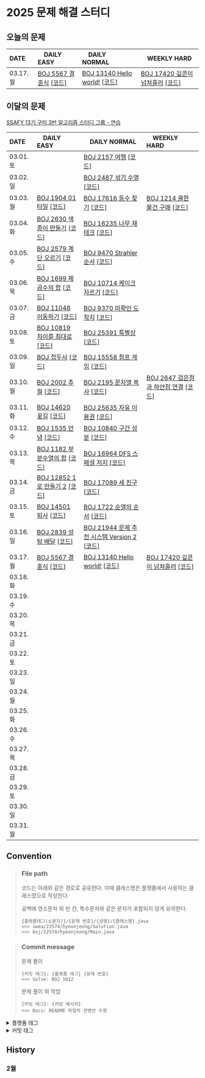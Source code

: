 <!--
[BOJ ](https://www.acmicpc.net/problem/) [[코드]](https://github.com/Problem-solve-study/code-store/tree/main/boj/)
-->

# 2025 문제 해결 스터디

## 오늘의 문제

| DATE      | <img src="https://d2gd6pc034wcta.cloudfront.net/tier/6-a.svg" width="12px" /> DAILY EASY | <img src="https://d2gd6pc034wcta.cloudfront.net/tier/11-a.svg" width="12px" /> DAILY NORMAL | <img src="https://d2gd6pc034wcta.cloudfront.net/tier/16-a.svg" width="12px" /> WEEKLY HARD |
| :-------- | :---------------------------------------------------------------------------------------------------------------------------------------------- | :----------------------------------------------------------------------------------------------------------------------------------------- | :--------------------------------------------------------------------------------------------------------------------------------------------------- |
| 03.17. 월 | [BOJ 5567 결혼식](https://www.acmicpc.net/problem/5567) [[코드]](https://github.com/Problem-solve-study/code-store/tree/main/boj/5567) | [BOJ 13140 Hello world!](https://www.acmicpc.net/problem/13140) [[코드]](https://github.com/Problem-solve-study/code-store/tree/main/boj/13140) | [BOJ 17420 깊콘이 넘쳐흘러](https://www.acmicpc.net/problem/17420) [[코드]](https://github.com/Problem-solve-study/code-store/tree/main/boj/17420) |

## 이달의 문제

[SSAFY 13기 구미 3반 알고리즘 스터디 그룹 - 연습](https://www.acmicpc.net/group/practice/22838)

| DATE      | <img src="https://d2gd6pc034wcta.cloudfront.net/tier/6-a.svg" width="12px" /> DAILY EASY | <img src="https://d2gd6pc034wcta.cloudfront.net/tier/11-a.svg" width="12px" /> DAILY NORMAL | <img src="https://d2gd6pc034wcta.cloudfront.net/tier/16-a.svg" width="12px" /> WEEKLY HARD |
| :-------- | :------------------------------------------------------------------------------------------------------------------------------------------------ | :------------------------------------------------------------------------------------------------------------------------------------------------- | :--------------------------------------------------------------------------------------------------------------------------------------------------- |
| 03.01. 토 | | [BOJ 2157 여행](https://www.acmicpc.net/problem/2157) [[코드]](https://github.com/Problem-solve-study/code-store/tree/main/boj/2157)               | |
| 03.02. 일 | | [BOJ 2487 섞기 수열](https://www.acmicpc.net/problem/2487) [[코드]](https://github.com/Problem-solve-study/code-store/tree/main/boj/2487)          | |
| 03.03. 월 | [BOJ 1904 01타일](https://www.acmicpc.net/problem/1904) [[코드]](https://github.com/Problem-solve-study/code-store/tree/main/boj/1904)            | [BOJ 17616 등수 찾기](https://www.acmicpc.net/problem/17616) [[코드]](https://github.com/Problem-solve-study/code-store/tree/main/boj/17616)       | [BOJ 1214 쿨한 물건 구매](https://www.acmicpc.net/problem/1214) [[코드]](https://github.com/Problem-solve-study/code-store/tree/main/boj/1214)       |
| 03.04. 화 | [BOJ 2630 색종이 만들기](https://www.acmicpc.net/problem/2630) [[코드]](https://github.com/Problem-solve-study/code-store/tree/main/boj/2630)     | [BOJ 16235 나무 재테크](https://www.acmicpc.net/problem/16235) [[코드]](https://github.com/Problem-solve-study/code-store/tree/main/boj/16235)     | |
| 03.05. 수 | [BOJ 2579 계단 오르기](https://www.acmicpc.net/problem/2579) [[코드]](https://github.com/Problem-solve-study/code-store/tree/main/boj/2579)       | [BOJ 9470 Strahler 순서](https://www.acmicpc.net/problem/9470) [[코드]](https://github.com/Problem-solve-study/code-store/tree/main/boj/9470)      | |
| 03.06. 목 | [BOJ 1699 제곱수의 합](https://www.acmicpc.net/problem/1699) [[코드]](https://github.com/Problem-solve-study/code-store/tree/main/boj/1699)       | [BOJ 10714 케이크 자르기](https://www.acmicpc.net/problem/10714) [[코드]](https://github.com/Problem-solve-study/code-store/tree/main/boj/10714)   | |
| 03.07. 금 | [BOJ 11048 이동하기](https://www.acmicpc.net/problem/11048) [[코드]](https://github.com/Problem-solve-study/code-store/tree/main/boj/11048)       | [BOJ 9370 미확인 도착지](https://www.acmicpc.net/problem/9370) [[코드]](https://github.com/Problem-solve-study/code-store/tree/main/boj/9370)      | |
| 03.08. 토 | [BOJ 10819 차이를 최대로 ](https://www.acmicpc.net/problem/10819) [[코드]](https://github.com/Problem-solve-study/code-store/tree/main/boj/10819) | [BOJ 25391 특별상](https://www.acmicpc.net/problem/25391) [[코드]](https://github.com/Problem-solve-study/code-store/tree/main/boj/25391)          | |
| 03.09. 일 | [BOJ 접두사](https://www.acmicpc.net/problem/1141) [[코드]](https://github.com/Problem-solve-study/code-store/tree/main/boj/1141)                 | [BOJ 15558 점프 게임](https://www.acmicpc.net/problem/15558) [[코드]](https://github.com/Problem-solve-study/code-store/tree/main/boj/15558)       | |
| 03.10. 월 | [BOJ 2002 추월](https://www.acmicpc.net/problem/2002) [[코드]](https://github.com/Problem-solve-study/code-store/tree/main/boj/2002)              | [BOJ 2195 문자열 복사](https://www.acmicpc.net/problem/2195) [[코드]](https://github.com/Problem-solve-study/code-store/tree/main/boj/2195)        | [BOJ 2647 검은점과 하얀점 연결](https://www.acmicpc.net/problem/2647) [[코드]](https://github.com/Problem-solve-study/code-store/tree/main/boj/2647) |
| 03.11. 화 | [BOJ 14620 꽃길](https://www.acmicpc.net/problem/14620) [[코드]](https://github.com/Problem-solve-study/code-store/tree/main/boj/14620)           | [BOJ 25635 자유 이용권](https://www.acmicpc.net/problem/25635) [[코드]](https://github.com/Problem-solve-study/code-store/tree/main/boj/25635)     | |
| 03.12. 수 | [BOJ 1535 안녕](https://www.acmicpc.net/problem/1535) [[코드]](https://github.com/Problem-solve-study/code-store/tree/main/boj/1535)              | [BOJ 10840 구간 성분](https://www.acmicpc.net/problem/10840) [[코드]](https://github.com/Problem-solve-study/code-store/tree/main/boj/10840)       | |
| 03.13. 목 | [BOJ 1182 부분수열의 합](https://www.acmicpc.net/problem/1182) [[코드]](https://github.com/Problem-solve-study/code-store/tree/main/boj/1182)     | [BOJ 16964 DFS 스페셜 저지](https://www.acmicpc.net/problem/16964) [[코드]](https://github.com/Problem-solve-study/code-store/tree/main/boj/16964) | |
| 03.14. 금 | [BOJ 12852 1로 만들기 2](https://www.acmicpc.net/problem/12852) [[코드]](https://github.com/Problem-solve-study/code-store/tree/main/boj/12852)   | [BOJ 17089 세 친구](https://www.acmicpc.net/problem/17089) [[코드]](https://github.com/Problem-solve-study/code-store/tree/main/boj/17089)         | |
| 03.15. 토 | [BOJ 14501 퇴사](https://www.acmicpc.net/problem/14501) [[코드]](https://github.com/Problem-solve-study/code-store/tree/main/boj/14501) | [BOJ 1722 순열의 순서](https://www.acmicpc.net/problem/1722) [[코드]](https://github.com/Problem-solve-study/code-store/tree/main/boj/1722) ||
| 03.16. 일 | [BOJ 2839 설탕 배달](https://www.acmicpc.net/problem/2839) [[코드]](https://github.com/Problem-solve-study/code-store/tree/main/boj/2839) | [BOJ 21944 문제 추천 시스템 Version 2](https://www.acmicpc.net/problem/21944) [[코드]](https://github.com/Problem-solve-study/code-store/tree/main/boj/21944) | |
| 03.17. 월 | [BOJ 5567 결혼식](https://www.acmicpc.net/problem/5567) [[코드]](https://github.com/Problem-solve-study/code-store/tree/main/boj/5567) | [BOJ 13140 Hello world!](https://www.acmicpc.net/problem/13140) [[코드]](https://github.com/Problem-solve-study/code-store/tree/main/boj/13140) | [BOJ 17420 깊콘이 넘쳐흘러](https://www.acmicpc.net/problem/17420) [[코드]](https://github.com/Problem-solve-study/code-store/tree/main/boj/17420) |
| 03.18. 화 | | | |
| 03.19. 수 | | | |
| 03.20. 목 | | | |
| 03.21. 금 | | | |
| 03.22. 토 | | | |
| 03.23. 일 | | | |
| 03.24. 월 | | | |
| 03.25. 화 | | | |
| 03.26. 수 | | | |
| 03.27. 목 | | | |
| 03.28. 금 | | | |
| 03.29. 토 | | | |
| 03.30. 일 | | | |
| 03.31. 월 | | | |

## Convention

> ### File path
>
> 코드는 아래와 같은 경로로 공유한다. 이때 클래스명은 플랫폼에서 사용하는 클래스명으로 작성한다.
>
> 공백에 영소문자 외 빈 칸, 특수문자와 같은 문자가 포함되지 않게 유의한다.
>
> ```
> {플랫폼태그(소문자)}/{문제 번호}/{성명}/{클래스명}.java
> >>> swea/22574/hyeonjeong/Solution.java
> >>> boj/22574/hyeonjeong/Main.java
> ```

> ### Commit message
>
> 문제 풀이
>
> ```
> {커밋 태그}: {플랫폼 태그} {문제 번호}
> >>> Solve: BOJ 1012
> ```
>
> 문제 풀이 외 작업
>
> ```
> {커밋 태그}: {커밋 메시지}
> >>> Docs: README 파일의 컨벤션 수정
> ```

<details>
<summary>플랫폼 태그</summary>
<br>
  
| 플랫폼            | 태그 |
| :---------------- | :--- |
| 백준              | BOJ  |
| 프로그래머스      | PGS  |
| SW Expert Academy | SWEA |
</details>
<details>
<summary>커밋 태그</summary>
<br>

| 태그     | 설명                                      |
| :------- | :---------------------------------------- |
| Solve    | 문제 해결                                 |
| Try      | 문제 풀이 시도 (문제 해결 실패 사유 작성) |
| Refactor | 문제 해결 후 최적화, 코드 개선 등         |
| Rename   | 파일명, 폴더명 수정 혹은 폴더 이동        |
| Comment  | 코드 변경이 없는 주석 추가, 오타 수정 등  |
| Docs     | README와 같은 문서 수정                   |

</details>

## History

### 2월
